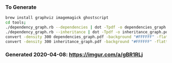### To Generate

```sh
brew install graphviz imagemagick ghostscript
cd tools;
./dependency_graph.rb --dependencies | dot -Tpdf -o dependencies_graph.pdf 
./dependency_graph.rb --inheritance | dot -Tpdf -o inheritance_graph.pdf 
convert -density 300 dependencies_graph.pdf -background "#FFFFFF" -flatten -resize 25% vexflow_dependencies_graph.png
convert -density 300 inheritance_graph.pdf -background "#FFFFFF" -flatten -resize 25% vexflow_inheritance_graph.png
```

### Generated 2020-04-08: https://imgur.com/a/gBR1RLj
